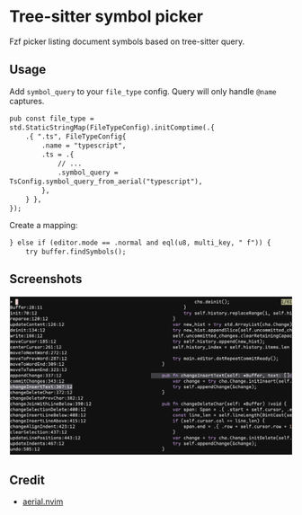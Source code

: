# Tree-sitter symbol picker

Fzf picker listing document symbols based on tree-sitter query.

## Usage

Add `symbol_query` to your `file_type` config.
Query will only handle `@name` captures.

```zig
pub const file_type = std.StaticStringMap(FileTypeConfig).initComptime(.{
    .{ ".ts", FileTypeConfig{
        .name = "typescript",
        .ts = .{
            // ...
            .symbol_query = TsConfig.symbol_query_from_aerial("typescript"),
        },
    } },
});
```

Create a mapping:

```zig
} else if (editor.mode == .normal and eql(u8, multi_key, " f")) {
    try buffer.findSymbols();
```

## Screenshots

![Screenshot screen centering](/img/screenshot-ts-symbol-picker.png)

## Credit

- [aerial.nvim](https://github.com/stevearc/aerial.nvim)
